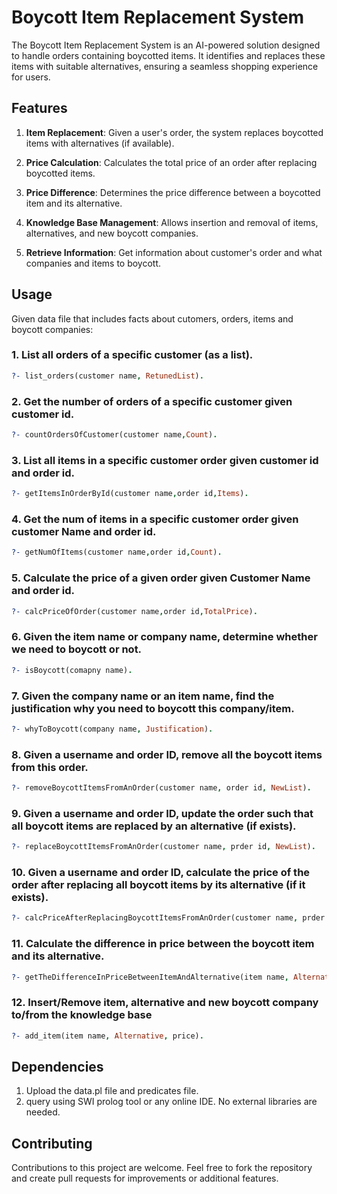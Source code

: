 # Boycott Item Replacement System

The Boycott Item Replacement System is an AI-powered solution designed to handle orders containing boycotted items. It identifies and replaces these items with suitable alternatives, ensuring a seamless shopping experience for users.

## Features

1. **Item Replacement**: Given a user's order, the system replaces boycotted items with alternatives (if available).

2. **Price Calculation**: Calculates the total price of an order after replacing boycotted items.

3. **Price Difference**: Determines the price difference between a boycotted item and its alternative.

4. **Knowledge Base Management**: Allows insertion and removal of items, alternatives, and new boycott companies.

5. **Retrieve Information**: Get information about customer's order and what companies and items to boycott.
   
## Usage
Given data file that includes facts about cutomers, orders, items and boycott companies:

### 1. List all orders of a specific customer (as a list).

```prolog
?- list_orders(customer name, RetunedList).
```

### 2. Get the number of orders of a specific customer given customer id.

```prolog
?- countOrdersOfCustomer(customer name,Count).
```

### 3. List all items in a specific customer order given customer id and order id.

```prolog
?- getItemsInOrderById(customer name,order id,Items).
```

### 4. Get the num of items in a specific customer order given customer Name and order id.

```prolog
?- getNumOfItems(customer name,order id,Count).
```

### 5. Calculate the price of a given order given Customer Name and order id.
```prolog
?- calcPriceOfOrder(customer name,order id,TotalPrice).
```

### 6. Given the item name or company name, determine whether we need to boycott or not.
```prolog
?- isBoycott(comapny name).
```

### 7. Given the company name or an item name, find the justification why you need to boycott this company/item.
```prolog
?- whyToBoycott(company name, Justification).
```

### 8. Given a username and order ID, remove all the boycott items from this order.
```prolog
?- removeBoycottItemsFromAnOrder(customer name, order id, NewList).
```

### 9. Given a username and order ID, update the order such that all boycott items are replaced by an alternative (if exists).
```prolog
?- replaceBoycottItemsFromAnOrder(customer name, prder id, NewList).
```

### 10. Given a username and order ID, calculate the price of the order after replacing all boycott items by its alternative (if it exists).
```prolog
?- calcPriceAfterReplacingBoycottItemsFromAnOrder(customer name, prder id, TotalPrice).
```

### 11. Calculate the difference in price between the boycott item and its alternative.
```prolog
?- getTheDifferenceInPriceBetweenItemAndAlternative(item name, Alternative, DiffPrice).
```

### 12. Insert/Remove item, alternative and new boycott company to/from the knowledge base
```prolog
?- add_item(item name, Alternative, price).
```


## Dependencies 
1. Upload the data.pl file and predicates file.
2. query using SWI prolog tool or any online IDE.
No external libraries are needed.


## Contributing
Contributions to this project are welcome. Feel free to fork the repository and create pull requests for improvements or additional features.

